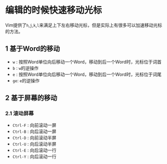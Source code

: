 编辑的时候快速移动光标
=====

Vim提供了`h`,`j`,`k`,`l`来满足上下左右移动光标，但是实际上有很多可以加速移动光标的方法。

1 基于Word的移动
-----
* `w` : 按照Word单位向后移动一个Word，移动到后一个Word时，光标位于词首
* `b` : `w`的逆操作
* `e` : 按照Word单位向后移动一个Word，移动到后一个Word时，光标位于词尾
* `ge`: `e`的逆操作

2 基于屏幕的移动
-----
### 2.1 滚动屏幕
* `Ctrl-F` : 向前滚动一屏 
* `Ctrl-B` : 向后滚动一屏 
* `Ctrl-D` : 向前滚动半屏 
* `Ctrl-U` : 向后滚动半屏 
* `Ctrl-E` : 向后滚动一行 
* `Ctrl-Y` : 向后滚动一行
